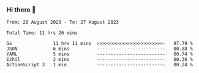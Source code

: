 ### Hi there 👋

<!--
**zhumeme/zhumeme** is a ✨ _special_ ✨ repository because its `README.md` (this file) appears on your GitHub profile.

Here are some ideas to get you started:

- 🔭 I’m currently working on ...
- 🌱 I’m currently learning ...
- 👯 I’m looking to collaborate on ...
- 🤔 I’m looking for help with ...
- 💬 Ask me about ...
- 📫 How to reach me: ...
- 😄 Pronouns: ...
- ⚡ Fun fact: ...
-->

<!--START_SECTION:waka-->

```all_time
From: 20 August 2023 - To: 27 August 2023

Total Time: 11 hrs 26 mins

Go               11 hrs 11 mins  >>>>>>>>>>>>>>>>>>>>>>>>-   97.79 %
JSON             6 mins          -------------------------   00.88 %
YAML             5 mins          -------------------------   00.74 %
Ezhil            2 mins          -------------------------   00.36 %
ActionScript 3   1 min           -------------------------   00.24 %
```

<!--END_SECTION:waka-->
